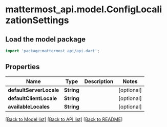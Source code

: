 # mattermost_api.model.ConfigLocalizationSettings

## Load the model package
```dart
import 'package:mattermost_api/api.dart';
```

## Properties
Name | Type | Description | Notes
------------ | ------------- | ------------- | -------------
**defaultServerLocale** | **String** |  | [optional] 
**defaultClientLocale** | **String** |  | [optional] 
**availableLocales** | **String** |  | [optional] 

[[Back to Model list]](../README.md#documentation-for-models) [[Back to API list]](../README.md#documentation-for-api-endpoints) [[Back to README]](../README.md)


